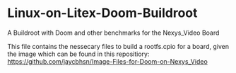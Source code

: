 # Linux-on-Litex-Doom-Buildroot
A Buildroot with Doom and other benchmarks for the Nexys_Video Board

This file contains the nessecary files to build a rootfs.cpio for a board, given the image which can be found in this repositiory: https://github.com/jaycbhsn/Image-Files-for-Doom-on-Nexys_Video
